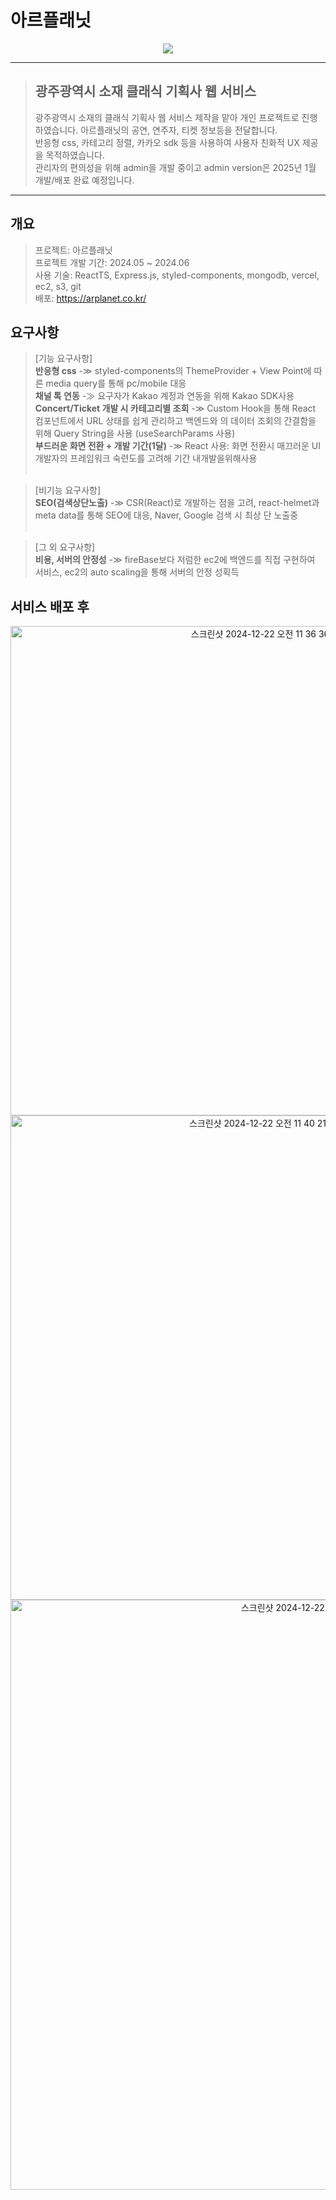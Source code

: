 # 아르플래닛

<p align="center">
<img  src="https://github.com/user-attachments/assets/e76ef0d1-c65d-4a0e-b28a-00473341294a"/>
</p>

<hr/>

> ## 광주광역시 소재 클래식 기획사 웹 서비스
> 광주광역시 소재의 클래식 기획사 웹 서비스 제작을 맡아 개인 프로젝트로 진행하였습니다. 아르플래닛의 공연, 연주자, 티켓 정보등을 전달합니다.<br/>
반응형 css, 카테고리 정렬, 카카오 sdk 등을 사용하여 사용자 친화적 UX 제공을 목적하였습니다. <br/>
관리자의 편의성을 위해 admin을 개발 중이고 admin version은 2025년 1월 개발/배포 완료 예정입니다.

<hr/>

## 개요
> 프로젝트: 아르플래닛 <br/>
프로젝트 개발 기간: 2024.05 ~ 2024.06 <br/>
사용 기술: ReactTS, Express.js, styled-components, mongodb, vercel, ec2, s3, git <br/>
배포: https://arplanet.co.kr/

## 요구사항

> [기능 요구사항]<br/>
**반응형 css** -≫ styled-components의 ThemeProvider + View Point에 따른 media query를 통해 pc/mobile 대응<br/>
**채널 톡 연동** -≫ 요구자가 Kakao 계정과 연동을 위해 Kakao SDK사용<br/>
**Concert/Ticket 개발 시 카테고리별 조회** -≫ Custom Hook을 통해 React 컴포넌트에서 URL 상태를 쉽게 관리하고 백엔드와 의 데이터 조회의 간결함을 위해 Query String을 사용 (useSearchParams 사용)<br/>
**부드러운 화면 전환 + 개발 기간(1달)** -≫ React 사용: 화면 전환시 매끄러운 UI 개발자의 프레임워크 숙련도를 고려해 기간 내개발을위해사용<br/><br/>

> [비기능 요구사항]<br/>
**SEO(검색상단노출)** -≫ CSR(React)로 개발하는 점을 고려, react-helmet과 meta data를 통해 SEO에 대응, Naver, Google 검색 시 최상 단 노출중<br/><br/>

> [그 외 요구사항]<br/>
**비용, 서버의 안정성** -≫ fireBase보다 저럼한 ec2에 백엔드를 직접 구현하여 서비스, ec2의 auto scaling을 통해 서버의 안정 성획득



## 서비스 배포 후 
<p align="center">
<img width="783" alt="스크린샷 2024-12-22 오전 11 36 36" src="https://github.com/user-attachments/assets/d7322f6e-170f-430e-b549-2da30375c591" />
  <img width="775" alt="스크린샷 2024-12-22 오전 11 40 21" src="https://github.com/user-attachments/assets/2489e76e-ec3f-4408-aa9a-a2a699e1f0e9" />
<img width="944" alt="스크린샷 2024-12-22 오전 11 40 36" src="https://github.com/user-attachments/assets/9e41bb86-2d4e-4620-a6a3-8d8aa6881bc8" />
</p>


